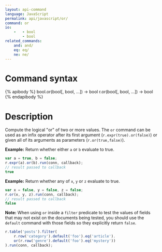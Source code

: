 ```yaml
---
layout: api-command
language: JavaScript
permalink: api/javascript/or/
command: or
io:
    -   - bool
        - bool
related_commands:
    and: and/
    eq: eq/
    ne: ne/
---
```


# Command syntax #

{% apibody %}
bool.or(bool[, bool, ...]) &rarr; bool
r.or(bool[, bool, ...]) &rarr; bool
{% endapibody %}

# Description #

Compute the logical "or" of two or more values. The `or` command can be used as an infix operator after its first argument (`r.expr(true).or(false)`) or given all of its arguments as parameters (`r.or(true,false)`).

__Example:__ Return whether either `a` or `b` evaluate to true.

```js
var a = true, b = false;
r.expr(a).or(b).run(conn, callback);
// result passed to callback
true
```

__Example:__ Return whether any of `x`, `y` or `z` evaluate to true.

```js
var x = false, y = false, z = false;
r.or(x, y, z).run(conn, callback);
// result passed to callback
false
```

__Note:__ When using `or` inside a `filter` predicate to test the values of fields that may not exist on the documents being tested, you should use the `default` command with those fields so they explicitly return `false`.

```js
r.table('posts').filter(
    r.row('category').default('foo').eq('article').
    or(r.row('genre').default('foo').eq('mystery'))
).run(conn, callback);
```

